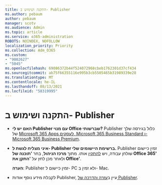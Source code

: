 ```yaml
---
title: התקנה ושימוש ב- Publisher
ms.author: pebaum
author: pebaum
manager: scotv
ms.audience: Admin
ms.topic: article
ms.service: o365-administration
ROBOTS: NOINDEX, NOFOLLOW
localization_priority: Priority
ms.collection: Adm_O365
ms.custom:
- "9002627"
- "5045"
ms.openlocfilehash: 69086372b44f524072968cbeb1762301d37cf434
ms.sourcegitcommit: ab75f66355116e995b3cb5505465b31989339e28
ms.translationtype: MT
ms.contentlocale: he-IL
ms.lasthandoff: 08/13/2021
ms.locfileid: "58319995"
---
```

# <a name="install-and-use-publisher"></a>התקנה ושימוש ב- Publisher

- **האם יש לי Publisher עם מנוי Office שברשותי?** Publisher כלול בגירסה שלך של [Microsoft 365 Apps לעסקים, Microsoft 365 Business Standard ו-Microsoft 365 Business Premium](https://products.office.com/compare-all-microsoft-office-products?activetab=tab:primaryr2).
- **איני מצליח לגשת ל- Publisher ברשימת היישומים שלי.**  Publisher זמין כיישום שולחן עבודה, ויש [להתקין](https://support.office.com/article/Install-Office-apps-from-Office-365-dcf2d841-dac7-455b-9a77-fc8f7ee92702) אותו. מתוך **מרכז הניהול**, בחר **'תוכנה של Office 365'** ולאחר מכן לחץ על **'התקן את Office'**. 

    **הערה**: Publisher זמין כיישום ל- PC ולא זמין ב- Mac.
- לקבלת מידע נוסף אודות Publisher, עיין ב[עזרה והדרכה של Publisher](https://support.office.com/publisher).
